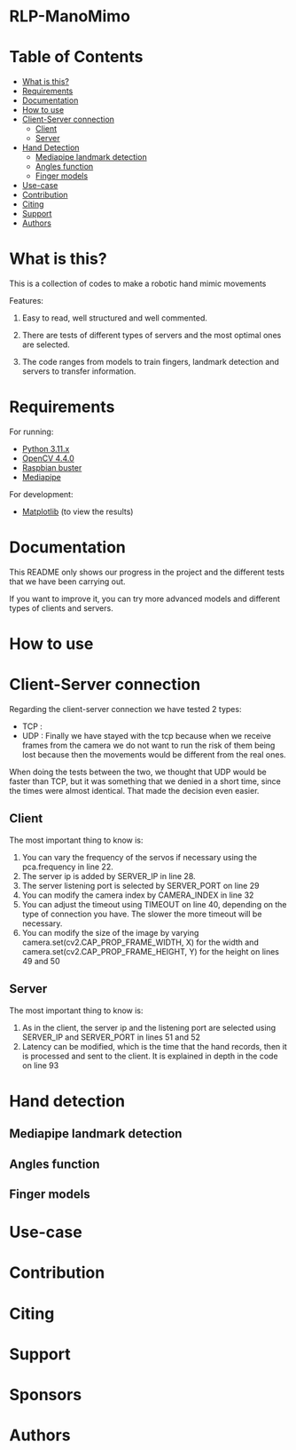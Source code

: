 # RLP-ManoMimo

# Table of Contents
   * [What is this?](#what-is-this)
   * [Requirements](#requirements)
   * [Documentation](#documentation)
   * [How to use](#how-to-use)
   * [Client-Server connection](#client-server-connection)
      * [Client](#client)
      * [Server](#server)
   * [Hand Detection](#hand-detection)
      * [Mediapipe landmark detection](#mediapipe-landmark-detection)
      * [Angles function](#angles-function)
      * [Finger models](#finger-models)
   * [Use-case](#use-case)
   * [Contribution](#contribution)
   * [Citing](#citing)
   * [Support](#support)
   * [Authors](#authors)

# What is this?

This is a collection of codes to make a robotic hand mimic movements

Features:

1. Easy to read, well structured and well commented.

2. There are tests of different types of servers and the most optimal ones are selected.

3. The code ranges from models to train fingers, landmark detection and servers to transfer information.


# Requirements

For running:

- [Python 3.11.x](https://www.python.org/)
- [OpenCV 4.4.0](https://opencv.org/)
- [Raspbian buster](https://downloads.raspberrypi.org/raspbian/images/raspbian-2019-07-12/)
- [Mediapipe](https://pypi.org/project/mediapipe/)

For development:
  
- [Matplotlib](https://matplotlib.org/stable/users/installing/index.html) (to view the results)


# Documentation

This README only shows our progress in the project and the different tests that we have been carrying out.

If you want to improve it, you can try more advanced models and different types of clients and servers.

# How to use

# Client-Server connection

Regarding the client-server connection we have tested 2 types:
- TCP : 
- UDP :
Finally we have stayed with the tcp because when we receive frames from the camera we do not want to run the risk of them being lost because then the movements would be different from the real ones.

When doing the tests between the two, we thought that UDP would be faster than TCP, but it was something that we denied in a short time, since the times were almost identical. That made the decision even easier.

## Client

The most important thing to know is:

1. You can vary the frequency of the servos if necessary using the pca.frequency in line 22.
2. The server ip is added by SERVER_IP in line 28.
3. The server listening port is selected by SERVER_PORT on line 29
4. You can modify the camera index by CAMERA_INDEX in line 32
5. You can adjust the timeout using TIMEOUT on line 40, depending on the type of connection you have. The slower the more timeout will be necessary.
6. You can modify the size of the image by varying camera.set(cv2.CAP_PROP_FRAME_WIDTH, X) for the width and camera.set(cv2.CAP_PROP_FRAME_HEIGHT, Y) for the height on lines 49 and 50

## Server

The most important thing to know is:

1. As in the client, the server ip and the listening port are selected using SERVER_IP and SERVER_PORT in lines 51 and 52
2. Latency can be modified, which is the time that the hand records, then it is processed and sent to the client. It is explained in depth in the code on line 93

# Hand detection

## Mediapipe landmark detection

## Angles function

## Finger models

# Use-case

# Contribution

# Citing

# Support

# Sponsors

# Authors
